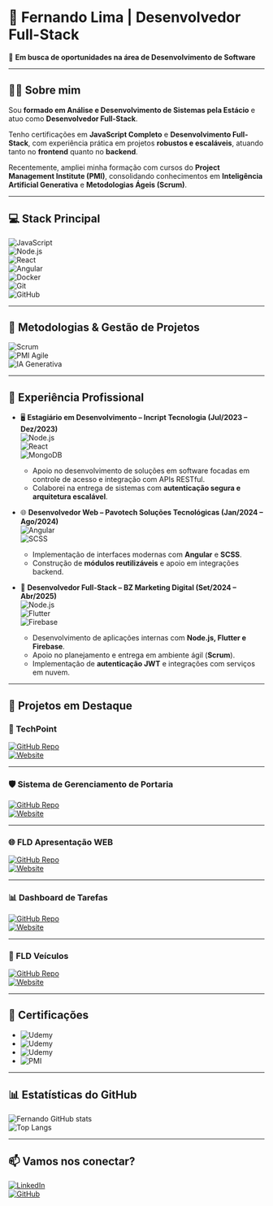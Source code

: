 # 🚀 Fernando Lima | Desenvolvedor Full-Stack  

🎯 **Em busca de oportunidades na área de Desenvolvimento de Software**  

---

## 👨‍💻 Sobre mim  

Sou **formado em Análise e Desenvolvimento de Sistemas pela Estácio** e atuo como **Desenvolvedor Full-Stack**.  

Tenho certificações em **JavaScript Completo** e **Desenvolvimento Full-Stack**, com experiência prática em projetos **robustos e escaláveis**, atuando tanto no **frontend** quanto no **backend**.  

Recentemente, ampliei minha formação com cursos do **Project Management Institute (PMI)**, consolidando conhecimentos em **Inteligência Artificial Generativa** e **Metodologias Ágeis (Scrum)**.  

---

## 💻 Stack Principal  

![JavaScript](https://img.shields.io/badge/JavaScript-F7DF1E?style=for-the-badge&logo=javascript&logoColor=black)  
![Node.js](https://img.shields.io/badge/Node.js-339933?style=for-the-badge&logo=nodedotjs&logoColor=white)  
![React](https://img.shields.io/badge/React-61DAFB?style=for-the-badge&logo=react&logoColor=black)  
![Angular](https://img.shields.io/badge/Angular-DD0031?style=for-the-badge&logo=angular&logoColor=white)  
![Docker](https://img.shields.io/badge/Docker-2496ED?style=for-the-badge&logo=docker&logoColor=white)  
![Git](https://img.shields.io/badge/Git-F05032?style=for-the-badge&logo=git&logoColor=white)  
![GitHub](https://img.shields.io/badge/GitHub-181717?style=for-the-badge&logo=github&logoColor=white)  

---

## 📌 Metodologias & Gestão de Projetos  

![Scrum](https://img.shields.io/badge/Scrum-009FDA?style=for-the-badge&logo=scrumalliance&logoColor=white)  
![PMI Agile](https://img.shields.io/badge/PMI-0072C6?style=for-the-badge&logo=microsoftproject&logoColor=white)  
![IA Generativa](https://img.shields.io/badge/IA%20Generativa-FF6F00?style=for-the-badge&logo=openai&logoColor=white)  

---

## 💼 Experiência Profissional  

- 🖥️ **Estagiário em Desenvolvimento – Incript Tecnologia (Jul/2023 – Dez/2023)**  
  ![Node.js](https://img.shields.io/badge/Node.js-339933?style=flat&logo=nodedotjs&logoColor=white)  
  ![React](https://img.shields.io/badge/React-61DAFB?style=flat&logo=react&logoColor=black)  
  ![MongoDB](https://img.shields.io/badge/MongoDB-47A248?style=flat&logo=mongodb&logoColor=white)  
  - Apoio no desenvolvimento de soluções em software focadas em controle de acesso e integração com APIs RESTful.  
  - Colaborei na entrega de sistemas com **autenticação segura e arquitetura escalável**.  

- 🌐 **Desenvolvedor Web – Pavotech Soluções Tecnológicas (Jan/2024 – Ago/2024)**  
  ![Angular](https://img.shields.io/badge/Angular-DD0031?style=flat&logo=angular&logoColor=white)  
  ![SCSS](https://img.shields.io/badge/SCSS-CC6699?style=flat&logo=sass&logoColor=white)  
  - Implementação de interfaces modernas com **Angular** e **SCSS**.  
  - Construção de **módulos reutilizáveis** e apoio em integrações backend.  

- 🚀 **Desenvolvedor Full-Stack – BZ Marketing Digital (Set/2024 – Abr/2025)**  
  ![Node.js](https://img.shields.io/badge/Node.js-339933?style=flat&logo=nodedotjs&logoColor=white)  
  ![Flutter](https://img.shields.io/badge/Flutter-02569B?style=flat&logo=flutter&logoColor=white)  
  ![Firebase](https://img.shields.io/badge/Firebase-FFCA28?style=flat&logo=firebase&logoColor=black)  
  - Desenvolvimento de aplicações internas com **Node.js, Flutter e Firebase**.  
  - Apoio no planejamento e entrega em ambiente ágil (**Scrum**).  
  - Implementação de **autenticação JWT** e integrações com serviços em nuvem.  

---

## 📂 Projetos em Destaque  

### 🚀 TechPoint  
[![GitHub Repo](https://img.shields.io/badge/Code-181717?style=for-the-badge&logo=github&logoColor=white)](https://github.com/fernando7kyna/TechPoint-main)  
[![Website](https://img.shields.io/badge/Demo-4285F4?style=for-the-badge&logo=vercel&logoColor=white)](https://tech-point-main.vercel.app/)  

---

### 🛡️ Sistema de Gerenciamento de Portaria  
[![GitHub Repo](https://img.shields.io/badge/Code-181717?style=for-the-badge&logo=github&logoColor=white)](https://github.com/fernando7kyna/gerenciamento-cadastro-mobile-web)  
[![Website](https://img.shields.io/badge/Demo-4285F4?style=for-the-badge&logo=vercel&logoColor=white)](https://gerenciamento-cadastro-mobile-web-b.vercel.app/)  

---

### 🌐 FLD Apresentação WEB  
[![GitHub Repo](https://img.shields.io/badge/Code-181717?style=for-the-badge&logo=github&logoColor=white)](https://github.com/fernando7kyna/FLD--apresentacao-WEB)  
[![Website](https://img.shields.io/badge/Demo-4285F4?style=for-the-badge&logo=vercel&logoColor=white)](https://fld-apresentacao-web.vercel.app/)  

---

### 📊 Dashboard de Tarefas  
[![GitHub Repo](https://img.shields.io/badge/Code-181717?style=for-the-badge&logo=github&logoColor=white)](https://github.com/fernando7kyna/gerenciamento_tarefas_SQL)  
[![Website](https://img.shields.io/badge/Demo-4285F4?style=for-the-badge&logo=vercel&logoColor=white)](https://gerenciamento-tarefas-sql-1ync.vercel.app/login)  

---

### 🚗 FLD Veículos  
[![GitHub Repo](https://img.shields.io/badge/Code-181717?style=for-the-badge&logo=github&logoColor=white)](https://github.com/fernando7kyna/FLD-veiculos)  
[![Website](https://img.shields.io/badge/Demo-4285F4?style=for-the-badge&logo=vercel&logoColor=white)](https://fld-veiculos-sbns.vercel.app/)  

---

## 📜 Certificações  

- ![Udemy](https://img.shields.io/badge/Bootcamp%20JavaScript%20Completo-EC5252?style=for-the-badge&logo=udemy&logoColor=white)  
- ![Udemy](https://img.shields.io/badge/Web%20Moderno%20Completo%20com%20JavaScript-EC5252?style=for-the-badge&logo=udemy&logoColor=white)  
- ![Udemy](https://img.shields.io/badge/Docker%20Completo%20do%20Zero%20ao%20Avançado-2496ED?style=for-the-badge&logo=docker&logoColor=white)  
- ![PMI](https://img.shields.io/badge/Fundamentos%20de%20Gerenciamento%20de%20Projetos%20(PMI)-0072C6?style=for-the-badge&logo=microsoftproject&logoColor=white)  

---

## 📊 Estatísticas do GitHub  

![Fernando GitHub stats](https://github-readme-stats.vercel.app/api?username=fernando7kyna&show_icons=true&theme=tokyonight)  
![Top Langs](https://github-readme-stats.vercel.app/api/top-langs/?username=fernando7kyna&layout=compact&theme=tokyonight)  

---

## 📫 Vamos nos conectar?  

[![LinkedIn](https://img.shields.io/badge/LinkedIn-0077B5?style=for-the-badge&logo=linkedin&logoColor=white)](https://www.linkedin.com/in/fernando-fullstackdev)  
[![GitHub](https://img.shields.io/badge/GitHub-181717?style=for-the-badge&logo=github&logoColor=white)](https://github.com/fernando7kyna)  

